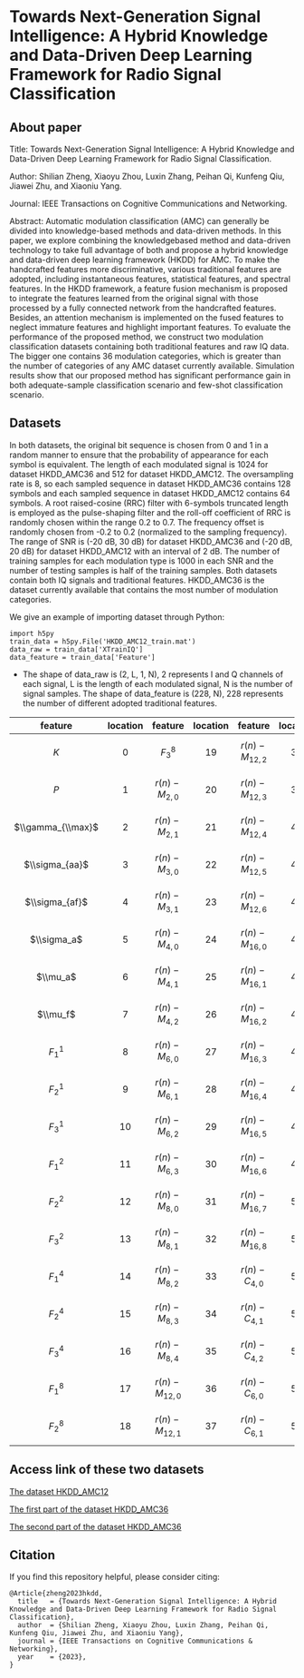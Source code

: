 # Towards Next-Generation Signal Intelligence: A Hybrid Knowledge and Data-Driven Deep Learning Framework for Radio Signal Classification

## About paper
Title: Towards Next-Generation Signal Intelligence: A Hybrid Knowledge and Data-Driven Deep Learning Framework for Radio Signal Classification.

Author: Shilian Zheng, Xiaoyu Zhou, Luxin Zhang, Peihan Qi, Kunfeng Qiu, Jiawei Zhu, and Xiaoniu Yang.

Journal: IEEE Transactions on Cognitive Communications and Networking.

Abstract: Automatic modulation classification (AMC) can generally be divided into knowledge-based methods and data-driven methods. In this paper, we explore combining the knowledgebased method and data-driven technology to take full advantage of both and propose a hybrid knowledge and data-driven deep learning framework (HKDD) for AMC. To make the handcrafted features more discriminative, various traditional features are adopted, including instantaneous features, statistical features, and spectral features. In the HKDD framework, a feature fusion mechanism is proposed to integrate the features learned from the original signal with those processed by a fully connected network from the handcrafted features. Besides, an attention mechanism is implemented on the fused features to neglect immature features and highlight important features. To evaluate the performance of the proposed method, we construct two modulation classification datasets containing both traditional features and raw IQ data. The bigger one contains 36 modulation categories, which is greater than the number of categories of any AMC dataset currently available. Simulation results show that our proposed method has significant performance gain in both adequate-sample classification scenario and few-shot classification scenario.

## Datasets
In both datasets, the original bit sequence is chosen from 0 and 1 in a random manner to ensure that the probability of appearance for each symbol is equivalent. The length of each modulated signal is 1024 for dataset HKDD_AMC36 and 512 for dataset HKDD_AMC12. The oversampling rate is 8, so each sampled sequence in dataset HKDD_AMC36 contains 128 symbols and each sampled sequence in dataset HKDD_AMC12 contains 64 symbols. A root raised-cosine (RRC) filter with 6-symbols truncated length is employed as the pulse-shaping filter and the roll-off coefficient of RRC is randomly chosen within the range 0.2 to 0.7. The frequency offset is randomly chosen from -0.2 to 0.2 (normalized to the sampling frequency). The range of SNR is (-20 dB, 30 dB) for dataset HKDD_AMC36 and (-20 dB, 20 dB) for dataset HKDD_AMC12 with an interval of 2 dB. The number of training samples for each modulation type is 1000 in each SNR and the number of testing samples is half of the training samples. Both datasets contain both IQ signals and traditional features. HKDD_AMC36 is the dataset currently available that contains the most number of modulation categories.

We give an example of importing dataset through Python:
```
import h5py
train_data = h5py.File('HKDD_AMC12_train.mat')
data_raw = train_data['XTrainIQ']
data_feature = train_data['Feature']
```

- The shape of data_raw is (2, L, 1, N), 2 represents I and Q channels of each signal, L is the length of each modulated signal, N is the number of signal samples. The shape of data_feature is (228, N), 228 represents the number of different adopted traditional features.

| feature | location | feature | location | feature | location | feature | location | feature | location | feature | location | feature | location | feature | location | feature | location | feature | location | feature | location | feature | location |
|:---:|:---:|:---:|:---:|:---:|:---:|:---:|:---:|:---:|:---:|:---:|:---:|:---:|:---:|:---:|:---:|:---:|:---:|:---:|:---:|:---:|:---:|:---:|:---:|
| $K$ | 0 | $F_3^8$ | 19 | $r(n)-M_{12,2}$ | 38 | $r(n)-C_{6,2}$ | 57 | $z(n,2)-M_{4,0}$ | 76 | $z(n,2)-M_{16,0}$ | 95 | $z(n,2)-C_{8,3}$ | 114 | $z(n,4)-M_{6,2}$ | 133 | $z(n,4)-M_{16,5}$ | 152 | $z(n,4)-\\widehat C_{8,0}$ | 171 | $z(n,8)-M_{8,3}$ | 190 | $z(n,8)-C_{4,1}$ | 209 |
| $P$ | 1 | $r(n)-M_{2,0}$ | 20 | $r(n)-M_{12,3}$ | 39 | $r(n)-C_{6,3}$ | 58 | $z(n,2)-M_{4,1}$ | 77 | $z(n,2)-M_{16,1}$ | 96 | $z(n,2)-C_{8,4}$ | 115 | $z(n,4)-M_{6,3}$ | 134 | $z(n,4)-M_{16,6}$ | 153 | $z(n,4)-\\widehat C_{8,1}$ | 172 | $z(n,8)-M_{8,4}$ | 191 | $z(n,8)-M_{4,2}$ | 210 |
| $\\gamma_{\\max}$ | 2 | $r(n)-M_{2,1}$ | 21 | $r(n)-M_{12,4}$ | 40 | $r(n)-C_{8,0}$ | 59 | $z(n,2)-M_{4,2}$ | 78 | $z(n,2)-M_{16,2}$ | 97 | $z(n,2)-\\widehat C_{6,0}$ | 116 | $z(n,4)-M_{8,0}$ | 135 | $z(n,4)-M_{16,7}$ | 154 | $z(n,4)-\\widehat C_{8,2}$ | 173 | $z(n,8)-M_{12,0}$ | 192 | $z(n,8)-M_{6,0}$ | 211 |
| $\\sigma_{aa}$ | 3 | $r(n)-M_{3,0}$ | 22 | $r(n)-M_{12,5}$ | 41 | $r(n)-C_{8,1}$ | 60 | $z(n,2)-M_{6,0}$ | 79 | $z(n,2)-M_{16,3}$ | 98 | $z(n,2)-\\widehat C_{6,1}$ | 117 | $z(n,4)-M_{8,1}$ | 136 | $z(n,4)-M_{16,8}$ | 155 | $z(n,4)-\\widehat C_{8,3}$ | 174 | $z(n,8)-M_{12,1}$ | 193 | $z(n,8)-M_{6,1}$ | 212 |
| $\\sigma_{af}$ | 4 | $r(n)-M_{3,1}$ | 23 | $r(n)-M_{12,6}$ | 42 | $r(n)-C_{8,2}$ | 61 | $z(n,2)-M_{6,1}$ | 80 | $z(n,2)-M_{16,4}$ | 99 | $z(n,2)-\\widehat C_{6,2}$ | 118 | $z(n,4)-M_{8,2}$ | 137 | $z(n,4)-C_{4,0}$ | 156 | $z(n,4)-\\widehat C_{4,2}$ | 175 | $z(n,8)-M_{12,2}$ | 194 | $z(n,8)-M_{6,2}$ | 213 |
| $\\sigma_a$ | 5 | $r(n)-M_{4,0}$ | 24 | $r(n)-M_{16,0}$ | 43 | $r(n)-C_{8,3}$ | 62 | $z(n,2)-M_{6,2}$ | 81 | $z(n,2)-M_{16,5}$ | 100 | $z(n,2)-\\widehat C_{8,0}$ | 119 | $z(n,4)-M_{8,3}$ | 138 | $z(n,4)-C_{4,1}$ | 157 | $z(n,8)-M_{2,0}$ | 176 | $z(n,8)-M_{12,3}$ | 195 | $z(n,8)-M_{6,3}$ | 214 |
| $\\mu_a$ | 6 | $r(n)-M_{4,1}$ | 25 | $r(n)-M_{16,1}$ | 44 | $r(n)-C_{8,4}$ | 63 | $z(n,2)-M_{6,3}$ | 82 | $z(n,2)-M_{16,6}$ | 101 | $z(n,2)-\\widehat C_{8,1}$ | 120 | $z(n,4)-M_{8,4}$ | 139 | $z(n,4)-C_{4,2}$ | 158 | $z(n,8)-M_{2,1}$ | 177 | $z(n,8)-M_{12,4}$ | 196 | $z(n,8)-M_{8,0}$ | 215 |
| $\\mu_f$ | 7 | $r(n)-M_{4,2}$ | 26 | $r(n)-M_{16,2}$ | 45 | $r(n)-\\widehat C_{6,0}$ | 64 | $z(n,2)-M_{8,0}$ | 83 | $z(n,2)-M_{16,7}$ | 102 | $z(n,2)-\\widehat C_{8,2}$ | 121 | $z(n,4)-M_{12,0}$ | 140 | $z(n,4)-C_{6,0}$ | 159 | $z(n,8)-M_{3,0}$ | 178 | $z(n,8)-M_{12,5}$ | 197 | $z(n,8)-M_{8,1}$ | 216 |
| $F_1^1$ | 8 | $r(n)-M_{6,0}$ | 27 | $r(n)-M_{16,3}$ | 46 | $r(n)-\\widehat C_{6,1}$ | 65 | $z(n,2)-M_{8,1}$ | 84 | $z(n,2)-M_{16,8}$ | 103 | $z(n,2)-\\widehat C_{8,3}$ | 122 | $z(n,4)-M_{12,1}$ | 141 | $z(n,4)-C_{6,1}$ | 160 | $z(n,8)-M_{3,1}$ | 179 | $z(n,8)-M_{12,6}$ | 198 | $z(n,8)-M_{8,2}$ | 217 |
| $F_2^1$ | 9 | $r(n)-M_{6,1}$ | 28 | $r(n)-M_{16,4}$ | 47 | $r(n)-\\widehat C_{6,2}$ | 66 | $z(n,2)-M_{8,2}$ | 85 | $z(n,2)-C_{4,0}$ | 104 | $z(n,2)-\\widehat C_{4,2}$ | 123 | $z(n,4)-M_{12,2}$ | 142 | $z(n,4)-C_{6,2}$ | 161 | $z(n,8)-M_{4,0}$ | 180 | $z(n,8)-M_{16,0}$ | 199 | $z(n,8)-M_{8,3}$ | 218 |
| $F_3^1$ | 10 | $r(n)-M_{6,2}$ | 29 | $r(n)-M_{16,5}$ | 48 | $r(n)-\\widehat C_{8,0}$ | 67 | $z(n,2)-M_{8,3}$ | 86 | $z(n,2)-C_{4,1}$ | 105 | $z(n,4)-M_{2,0}$ | 124 | $z(n,4)-M_{12,3}$ | 143 | $z(n,4)-C_{6,3}$ | 162 | $z(n,8)-M_{4,1}$ | 181 | $z(n,8)-M_{16,1}$ | 200 | $z(n,8)-M_{8,4}$ | 219 |
| $F_1^2$ | 11 | $r(n)-M_{6,3}$ | 30 | $r(n)-M_{16,6}$ | 49 | $r(n)-\\widehat C_{8,1}$ | 68 | $z(n,2)-M_{8,4}$ | 87 | $z(n,2)-C_{4,2}$ | 106 | $z(n,4)-M_{2,1}$ | 125 | $z(n,4)-M_{12,4}$ | 144 | $z(n,4)-C_{8,0}$ | 163 | $z(n,8)-M_{4,3}$ | 182 | $z(n,8)-M_{16,2}$ | 201 | $z(n,8)-\\widehat C_{6,0}$ | 220 |
| $F_2^2$ | 12 | $r(n)-M_{8,0}$ | 31 | $r(n)-M_{16,7}$ | 50 | $r(n)-\\widehat C_{8,2}$ | 69 | $z(n,2)-M_{12,0}$ | 88 | $z(n,2)-C_{6,0}$ | 107 | $z(n,4)-M_{3,0}$ | 126 | $z(n,4)-M_{12,5}$ | 145 | $z(n,4)-C_{8,1}$ | 164 | $z(n,8)-M_{6,0}$ | 183 | $z(n,8)-M_{16,3}$ | 202 | $z(n,8)-\\widehat C_{6,1}$ | 221 |
| $F_3^2$ | 13 | $r(n)-M_{8,1}$ | 32 | $r(n)-M_{16,8}$ | 51 | $r(n)-\\widehat C_{8,3}$ | 70 | $z(n,2)-M_{12,1}$ | 89 | $z(n,2)-C_{6,1}$ | 108 | $z(n,4)-M_{3,1}$ | 127 | $z(n,4)-M_{12,6}$ | 146 | $z(n,4)-C_{8,2}$ | 165 | $z(n,8)-M_{6,1}$ | 184 | $z(n,8)-M_{16,4}$ | 203 | $z(n,8)-\\widehat C_{6,2}$ | 222 |
| $F_1^4$ | 14 | $r(n)-M_{8,2}$ | 33 | $r(n)-C_{4,0}$ | 52 | $r(n)-\\widehat C_{4,2}$ | 71 | $z(n,2)-M_{12,2}$ | 90 | $z(n,2)-C_{6,2}$ | 109 | $z(n,4)-M_{4,0}$ | 128 | $z(n,4)-M_{16,0}$ | 147 | $z(n,4)-C_{8,3}$ | 166 | $z(n,8)-M_{6,2}$ | 185 | $z(n,8)-M_{16,5}$ | 204 | $z(n,8)-\\widehat C_{8,0}$ | 223 |
| $F_2^4$ | 15 | $r(n)-M_{8,3}$ | 34 | $r(n)-C_{4,1}$ | 53 | $z(n,2)-M_{2,0}$ | 72 | $z(n,2)-M_{12,3}$ | 91 | $z(n,2)-C_{6,3}$ | 110 | $z(n,4)-M_{4,1}$ | 129 | $z(n,4)-M_{16,1}$ | 148 | $z(n,4)-C_{8,4}$ | 167 | $z(n,8)-M_{6,3}$ | 186 | $z(n,8)-M_{16,6}$ | 205 | $z(n,8)-\\widehat C_{8,1}$ | 224 |
| $F_3^4$ | 16 | $r(n)-M_{8,4}$ | 35 | $r(n)-C_{4,2}$ | 54 | $z(n,2)-M_{2,1}$ | 73 | $z(n,2)-M_{12,4}$ | 92 | $z(n,2)-C_{8,1}$ | 111 | $z(n,4)-M_{4,2}$ | 130 | $z(n,4)-M_{16,2}$ | 149 | $z(n,4)-\\widehat C_{6,0}$ | 168 | $z(n,8)-M_{8,0}$ | 187 | $z(n,8)-M_{16,7}$ | 206 | $z(n,8)-\\widehat C_{8,2}$ | 225 |
| $F_1^8$ | 17 | $r(n)-M_{12,0}$ | 36 | $r(n)-C_{6,0}$ | 55 | $z(n,2)-M_{3,0}$ | 74 | $z(n,2)-M_{12,5}$ | 93 | $z(n,2)-C_{8,1}$ | 112 | $z(n,4)-M_{6,0}$ | 131 | $z(n,4)-M_{16,3}$ | 150 | $z(n,4)-\\widehat C_{6,1}$ | 169 | $z(n,8)-M_{8,1}$ | 188 | $z(n,8)-M_{16,8}$ | 207 | $z(n,8)-\\widehat C_{8,3}$ | 226 |
| $F_2^8$ | 18 | $r(n)-M_{12,1}$ | 37 | $r(n)-C_{6,1}$ | 56 | $z(n,2)-M_{3,1}$ | 75 | $z(n,2)-M_{12,6}$ | 94 | $z(n,2)-C_{8,2}$ | 113 | $z(n,4)-M_{6,1}$ | 132 | $z(n,4)-M_{16,4}$ | 151 | $z(n,4)-\\widehat C_{6,2}$ | 170 | $z(n,8)-M_{8,2}$ | 189 | $z(n,8)-M_{4,0}$ | 208 | $z(n,8)-\\widehat C_{4,2}$ | 227 |

## Access link of these two datasets
[The dataset HKDD_AMC12](https://figshare.com/articles/dataset/The_dataset_HKDD_AMC12_of_paper_Towards_Next-Generation_Signal_Intelligence_A_Hybrid_Knowledge_and_Data-Driven_Deep_Learning_Framework_for_Radio_Signal_Classification_/22047170)

[The first part of the dataset HKDD_AMC36](https://figshare.com/articles/dataset/The_first_part_of_the_dataset_HKDD_AMC36_of_paper_Towards_Next-Generation_Signal_Intelligence_A_Hybrid_Knowledge_and_Data-Driven_Deep_Learning_Framework_for_Radio_Signal_Classification_/22047071)

[The second part of the dataset HKDD_AMC36](https://figshare.com/articles/dataset/The_second_part_of_the_dataset_HKDD_AMC36_of_paper_Towards_Next-Generation_Signal_Intelligence_A_Hybrid_Knowledge_and_Data-Driven_Deep_Learning_Framework_for_Radio_Signal_Classification_/22047245)

## Citation
If you find this repository helpful, please consider citing:
```
@Article{zheng2023hkdd,
  title   = {Towards Next-Generation Signal Intelligence: A Hybrid Knowledge and Data-Driven Deep Learning Framework for Radio Signal Classification},
  author  = {Shilian Zheng, Xiaoyu Zhou, Luxin Zhang, Peihan Qi, Kunfeng Qiu, Jiawei Zhu, and Xiaoniu Yang},
  journal = {IEEE Transactions on Cognitive Communications & Networking},
  year    = {2023},
}
```

